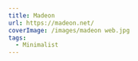 ```yaml
---
title: Madeon
url: https://madeon.net/
coverImage: /images/madeon web.jpg
tags:
  - Minimalist
---
```

